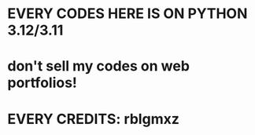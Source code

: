 # EVERY CODES HERE IS ON PYTHON 3.12/3.11
# don't sell my codes on web portfolios!
# EVERY CREDITS: rblgmxz
